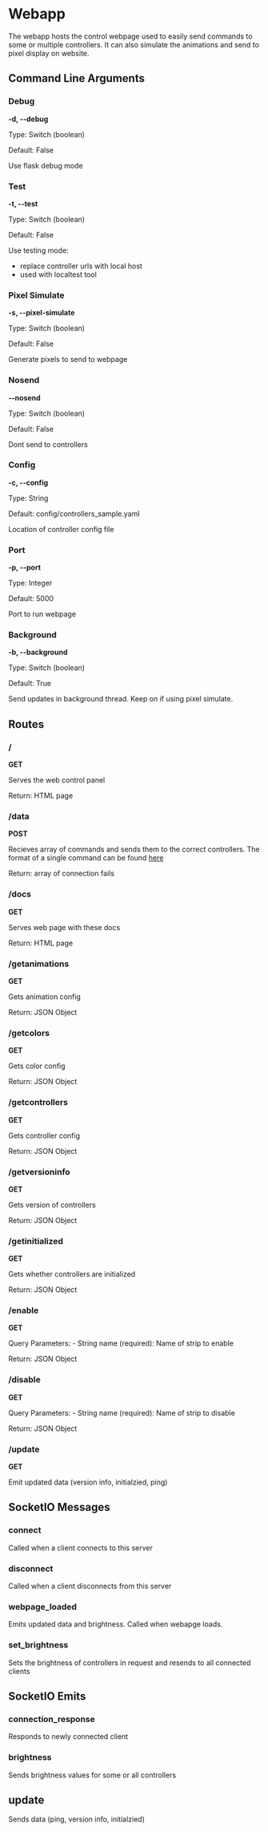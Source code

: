 # Webapp

The webapp hosts the control webpage used to easily send commands to some or multiple controllers. 
It can also simulate the animations and send to pixel display on website.

## Command Line Arguments

### Debug
**-d, --debug**

Type: Switch (boolean)

Default: False

Use flask debug mode

### Test
**-t, --test**

Type: Switch (boolean)

Default: False

Use testing mode:
- replace controller urls with local host
- used with localtest tool

### Pixel Simulate
**-s, --pixel-simulate**

Type: Switch (boolean)

Default: False

Generate pixels to send to webpage

### Nosend
**--nosend**

Type: Switch (boolean)

Default: False

Dont send to controllers

### Config
**-c, --config**

Type: String

Default: config/controllers_sample.yaml

Location of controller config file

### Port
**-p, --port**

Type: Integer

Default: 5000

Port to run webpage

### Background
**-b, --background**

Type: Switch (boolean)

Default: True

Send updates in background thread. Keep on if using pixel simulate.

## Routes

### /
**GET**

Serves the web control panel

Return: HTML page

### /data
**POST**

Recieves array of commands and sends them to the correct controllers.
The format of a single command can be found [here](controller/controller.md#data)

Return: array of connection fails

### /docs
**GET**

Serves web page with these docs

Return: HTML page

### /getanimations
**GET**

Gets animation config

Return: JSON Object

### /getcolors
**GET**

Gets color config

Return: JSON Object

### /getcontrollers
**GET**

Gets controller config

Return: JSON Object

### /getversioninfo
**GET**

Gets version of controllers

Return: JSON Object

### /getinitialized
**GET**

Gets whether controllers are initialized

Return: JSON Object

### /enable
**GET**

Query Parameters:
    - String name (required): Name of strip to enable

Return: JSON Object

### /disable
**GET**

Query Parameters:
    - String name (required): Name of strip to disable

Return: JSON Object

### /update
**GET**

Emit updated data (version info, initialzied, ping)

## SocketIO Messages

### connect
Called when a client connects to this server

### disconnect
Called when a client disconnects from this server

### webpage_loaded
Emits updated data and brightness.
Called when webapge loads.

### set_brightness
Sets the brightness of controllers in request and resends to all connected clients

## SocketIO Emits

### connection_response
Responds to newly connected client

### brightness
Sends brightness values for some or all controllers

## update
Sends data (ping, version info, initialzied)
